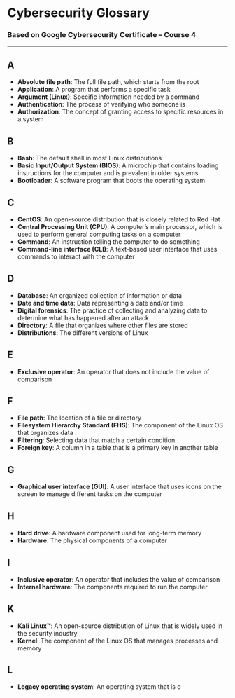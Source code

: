 # Cybersecurity Glossary
### Based on Google Cybersecurity Certificate – Course 4

---

## A

- **Absolute file path**: The full file path, which starts from the root
- **Application**: A program that performs a specific task
- **Argument (Linux)**: Specific information needed by a command
- **Authentication**: The process of verifying who someone is
- **Authorization**: The concept of granting access to specific resources in a system

## B

- **Bash**: The default shell in most Linux distributions
- **Basic Input/Output System (BIOS)**: A microchip that contains loading instructions for the computer and is prevalent in older systems
- **Bootloader**: A software program that boots the operating system

## C

- **CentOS**: An open-source distribution that is closely related to Red Hat
- **Central Processing Unit (CPU)**: A computer’s main processor, which is used to perform general computing tasks on a computer
- **Command**: An instruction telling the computer to do something
- **Command-line interface (CLI)**: A text-based user interface that uses commands to interact with the computer

## D

- **Database**: An organized collection of information or data
- **Date and time data**: Data representing a date and/or time
- **Digital forensics**: The practice of collecting and analyzing data to determine what has happened after an attack
- **Directory**: A file that organizes where other files are stored
- **Distributions**: The different versions of Linux

## E

- **Exclusive operator**: An operator that does not include the value of comparison

## F

- **File path**: The location of a file or directory
- **Filesystem Hierarchy Standard (FHS)**: The component of the Linux OS that organizes data
- **Filtering**: Selecting data that match a certain condition
- **Foreign key**: A column in a table that is a primary key in another table

## G

- **Graphical user interface (GUI)**: A user interface that uses icons on the screen to manage different tasks on the computer

## H

- **Hard drive**: A hardware component used for long-term memory
- **Hardware**: The physical components of a computer

## I

- **Inclusive operator**: An operator that includes the value of comparison
- **Internal hardware**: The components required to run the computer

## K

- **Kali Linux™**: An open-source distribution of Linux that is widely used in the security industry
- **Kernel**: The component of the Linux OS that manages processes and memory

## L

- **Legacy operating system**: An operating system that is o
